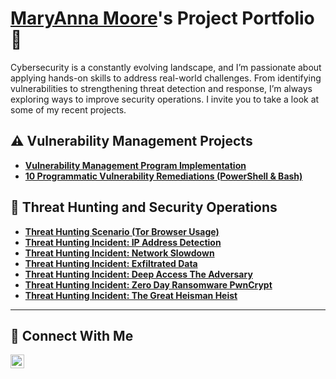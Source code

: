 # <a href="https://www.linkedin.com/in/maryanna-moore/">MaryAnna Moore</a>'s Project Portfolio 🔐

Cybersecurity is a constantly evolving landscape, and I’m passionate about applying hands-on skills to address real-world challenges. From identifying vulnerabilities to strengthening threat detection and response, I’m always exploring ways to improve security operations. I invite you to take a look at some of my recent projects.

## ⚠️ Vulnerability Management Projects

- **[Vulnerability Management Program Implementation](https://github.com/MaryAnnaMoore07/Vulnerability-Management-Program)**
- **[10 Programmatic Vulnerability Remediations (PowerShell & Bash)](https://github.com/MaryAnnaMoore07/Remediation-Automation-PowerShell-and-Bash/tree/main/automation)**

## 🚨 Threat Hunting and Security Operations

- **[Threat Hunting Scenario (Tor Browser Usage)](https://github.com/MaryAnnaMoore07/Threat-Hunting-Scenario-Tor-)**
- **[Threat Hunting Incident: IP Address Detection](https://github.com/MaryAnnaMoore07/Detection-of-Public-IP-Address)**
- **[Threat Hunting Incident: Network Slowdown](https://github.com/MaryAnnaMoore07/Sudden_Network_Slowdown)**
- **[Threat Hunting Incident: Exfiltrated Data](https://github.com/MaryAnnaMoore07/Suspected_Data_Exfiltration)**
- **[Threat Hunting Incident: Deep Access The Adversary](https://github.com/MaryAnnaMoore07/Threat-Hunt-Deep-Access-The-Adversary)**
- **[Threat Hunting Incident: Zero Day Ransomware PwnCrypt](https://github.com/MaryAnnaMoore07/New-Zero-Day)**
- **[Threat Hunting Incident: The Great Heisman Heist](https://github.com/MaryAnnaMoore07/The-Great-Admin-Heist)**

<hr/>

## 🤳 Connect With Me


[<img align="left" alt="___________ | LinkedIn" width="22px" src="https://cdn.jsdelivr.net/npm/simple-icons@v3/icons/linkedin.svg" />][linkedin]


[linkedin]: https://linkedin.com/in/www.linkedin.com/in/maryanna-moore

<!--
<img width="35" alt="image" src="https://github.com/user-attachments/assets/2f41c7cd-5ea8-4475-b451-a37161b6c3fb"> 
<img width="35" alt="image" src="https://github.com/user-attachments/assets/77649969-9910-4994-8b96-74a116cfb2a8">
-->

